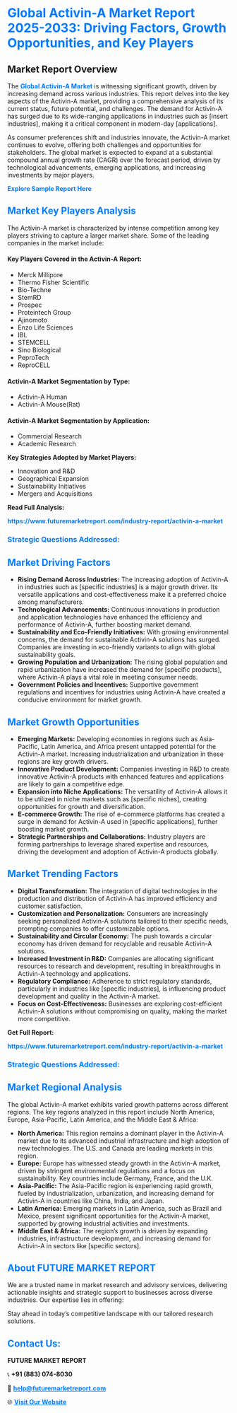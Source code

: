 <h1 style="color: #007BFF;">Global Activin-A Market Report 2025-2033: Driving Factors, Growth Opportunities, and Key Players</h1>

<section id="overview">
<h2>Market Report Overview</h2>
<p>The <a href="https://www.futuremarketreport.com/industry-report/activin-a-market" style="color: #007BFF; text-decoration: none;"><strong>Global Activin-A Market</strong></a> is witnessing significant growth, driven by increasing demand across various industries. This report delves into the key aspects of the Activin-A market, providing a comprehensive analysis of its current status, future potential, and challenges. The demand for Activin-A has surged due to its wide-ranging applications in industries such as [insert industries], making it a critical component in modern-day [applications].</p>
<p>As consumer preferences shift and industries innovate, the Activin-A market continues to evolve, offering both challenges and opportunities for stakeholders. The global market is expected to expand at a substantial compound annual growth rate (CAGR) over the forecast period, driven by technological advancements, emerging applications, and increasing investments by major players.</p>
</section>

<section id="overview">
<p><a href="https://www.futuremarketreport.com/request-sample/reportId=28491" style="color: #007BFF; text-decoration: none;"><strong>Explore Sample Report Here</strong></a></p>
</section>

<section id="key-players">
<h2 style="color: #007BFF;">Market Key Players Analysis</h2>
<p>The Activin-A market is characterized by intense competition among key players striving to capture a larger market share. Some of the leading companies in the market include:</p>
<h4>Key Players Covered in the Activin-A Report:</h4>
<ul><li>Merck Millipore</li><li>Thermo Fisher Scientific</li><li>Bio-Techne</li><li>StemRD</li><li>Prospec</li><li>Proteintech Group</li><li>Ajinomoto</li><li>Enzo Life Sciences</li><li>IBL</li><li>STEMCELL</li><li>Sino Biological</li><li>PeproTech</li><li>ReproCELL</li></ul>
<h4>Activin-A Market Segmentation by Type:</h4>
<ul><li>Activin-A Human</li><li>Activin-A Mouse(Rat)</li></ul>

<h4>Activin-A Market Segmentation by Application:</h4>
<ul><li>Commercial Research</li><li>Academic Research</li></ul>
<p><strong>Key Strategies Adopted by Market Players:</strong></p>
<ul>
<li>Innovation and R&D</li>
<li>Geographical Expansion</li>
<li>Sustainability Initiatives</li>
<li>Mergers and Acquisitions</li>
</ul>
</section>

<section>
<p><strong>Read Full Analysis: </strong></p><a href="https://www.futuremarketreport.com/industry-report/activin-a-market" style="color: #007BFF; text-decoration: none;"><strong>https://www.futuremarketreport.com/industry-report/activin-a-market</strong></a>
<h3 style="color: #007BFF;">Strategic Questions Addressed:</h3>
</section>

<section id="driving-factors">
<h2 style="color: #007BFF;">Market Driving Factors</h2>
<ul>
<li><strong>Rising Demand Across Industries:</strong> The increasing adoption of Activin-A in industries such as [specific industries] is a major growth driver. Its versatile applications and cost-effectiveness make it a preferred choice among manufacturers.</li>
<li><strong>Technological Advancements:</strong> Continuous innovations in production and application technologies have enhanced the efficiency and performance of Activin-A, further boosting market demand.</li>
<li><strong>Sustainability and Eco-Friendly Initiatives:</strong> With growing environmental concerns, the demand for sustainable Activin-A solutions has surged. Companies are investing in eco-friendly variants to align with global sustainability goals.</li>
<li><strong>Growing Population and Urbanization:</strong> The rising global population and rapid urbanization have increased the demand for [specific products], where Activin-A plays a vital role in meeting consumer needs.</li>
<li><strong>Government Policies and Incentives:</strong> Supportive government regulations and incentives for industries using Activin-A have created a conducive environment for market growth.</li>
</ul>
</section>

<section id="growth-opportunities">
<h2 style="color: #007BFF;">Market Growth Opportunities</h2>
<ul>
<li><strong>Emerging Markets:</strong> Developing economies in regions such as Asia-Pacific, Latin America, and Africa present untapped potential for the Activin-A market. Increasing industrialization and urbanization in these regions are key growth drivers.</li>
<li><strong>Innovative Product Development:</strong> Companies investing in R&D to create innovative Activin-A products with enhanced features and applications are likely to gain a competitive edge.</li>
<li><strong>Expansion into Niche Applications:</strong> The versatility of Activin-A allows it to be utilized in niche markets such as [specific niches], creating opportunities for growth and diversification.</li>
<li><strong>E-commerce Growth:</strong> The rise of e-commerce platforms has created a surge in demand for Activin-A used in [specific applications], further boosting market growth.</li>
<li><strong>Strategic Partnerships and Collaborations:</strong> Industry players are forming partnerships to leverage shared expertise and resources, driving the development and adoption of Activin-A products globally.</li>
</ul>
</section>

<section id="trending-factors">
<h2 style="color: #007BFF;">Market Trending Factors</h2>
<ul>
<li><strong>Digital Transformation:</strong> The integration of digital technologies in the production and distribution of Activin-A has improved efficiency and customer satisfaction.</li>
<li><strong>Customization and Personalization:</strong> Consumers are increasingly seeking personalized Activin-A solutions tailored to their specific needs, prompting companies to offer customizable options.</li>
<li><strong>Sustainability and Circular Economy:</strong> The push towards a circular economy has driven demand for recyclable and reusable Activin-A solutions.</li>
<li><strong>Increased Investment in R&D:</strong> Companies are allocating significant resources to research and development, resulting in breakthroughs in Activin-A technology and applications.</li>
<li><strong>Regulatory Compliance:</strong> Adherence to strict regulatory standards, particularly in industries like [specific industries], is influencing product development and quality in the Activin-A market.</li>
<li><strong>Focus on Cost-Effectiveness:</strong> Businesses are exploring cost-efficient Activin-A solutions without compromising on quality, making the market more competitive.</li>
</ul>
</section>

<section>
<p><strong>Get Full Report: </strong></p><a href="https://www.futuremarketreport.com/industry-report/activin-a-market" style="color: #007BFF; text-decoration: none;"><strong>https://www.futuremarketreport.com/industry-report/activin-a-market</strong></a>
<h3 style="color: #007BFF;">Strategic Questions Addressed:</h3>
</section>


<section id="regional-analysis">
<h2 style="color: #007BFF;">Market Regional Analysis</h2>
<p>The global Activin-A market exhibits varied growth patterns across different regions. The key regions analyzed in this report include North America, Europe, Asia-Pacific, Latin America, and the Middle East & Africa:</p>
<ul>
<li><strong>North America:</strong> This region remains a dominant player in the Activin-A market due to its advanced industrial infrastructure and high adoption of new technologies. The U.S. and Canada are leading markets in this region.</li>
<li><strong>Europe:</strong> Europe has witnessed steady growth in the Activin-A market, driven by stringent environmental regulations and a focus on sustainability. Key countries include Germany, France, and the U.K.</li>
<li><strong>Asia-Pacific:</strong> The Asia-Pacific region is experiencing rapid growth, fueled by industrialization, urbanization, and increasing demand for Activin-A in countries like China, India, and Japan.</li>
<li><strong>Latin America:</strong> Emerging markets in Latin America, such as Brazil and Mexico, present significant opportunities for the Activin-A market, supported by growing industrial activities and investments.</li>
<li><strong>Middle East & Africa:</strong> The region’s growth is driven by expanding industries, infrastructure development, and increasing demand for Activin-A in sectors like [specific sectors].</li>
</ul>
</section>

<footer>
<h2 style="color: #007BFF;">About FUTURE MARKET REPORT</h2>
<p>We are a trusted name in market research and advisory services, delivering actionable insights and strategic support to businesses across diverse industries. Our expertise lies in offering:</p>

<p>Stay ahead in today’s competitive landscape with our tailored research solutions.</p>

<h2 style="color: #007BFF;">Contact Us:</h2>
<p><strong>FUTURE MARKET REPORT</strong></p>
<p>📞 <strong>+91 (883) 074-8030</strong></p>
<p>📧 <strong><a href="mailto:help@futuremarketreport.com" style="color: #007BFF;">help@futuremarketreport.com</a></strong></p>
<p>🌐 <strong><a href="https://www.futuremarketreport.com/" style="color: #007BFF;">Visit Our Website</a></strong></p>
</footer>